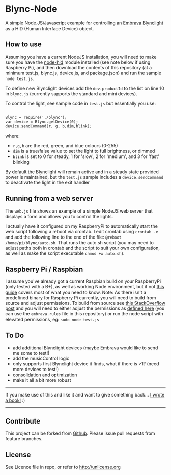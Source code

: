 # Blync-Node

A simple Node.JS/Javascript example for controlling an [Embrava Blynclight](https://embrava.com/) as a HID (Human Interface Device) object. 

How to use
----------
Assuming you have a current NodeJS installation, you will need to make sure you have the [node-hid](https://github.com/node-hid/node-hid) module installed (see note below if using Raspberry Pi), and then download the contents of this repository (at a minimum test.js, blync.js, device.js, and package.json) and run the sample <code>node test.js</code>.

To define new Blynclight devices add the <code>dev.productId</code> to the list on line 10 in <code>blync.js</code> (currently supports the standard and mini devices).

To control the light, see sample code in <code>test.js</code> but essentially you use:

<code>
Blync = require('./blync');
var device = Blync.getDevice(0);
device.sendCommand(r, g, b,dim,blink);
</code>

where:
* <code>r,g,b</code> are the red, green, and blue colours (0-255)
* <code>dim</code> is a true/false value to set the light to full brightness, or dimmed
* <code>blink</code> is set to 0 for steady, 1 for 'slow', 2 for 'medium', and 3 for 'fast' blinking

By default the Blynclight will remain active and in a steady state provided power is maintained, but the <code>test.js</code> sample includes a <code>device.sendCommand</code> to deactivate the light in the exit handler

Running from a web server
----------

The <code>web.js</code> file shows an example of a simple NodeJS web server that displays a form and allows you to control the lights.

I actually have it configured on my RaspberryPi to automatically start the web script following a reboot via crontab. I edit crontab using <code>crontab -e</code> and add the following line to the end of the file:
<code>@reboot /home/pi/blync/auto.sh</code>. That runs the auto.sh script (you may need to adjust paths both in crontab and the script to suit your own configuration, as well as make the script executable <code>chmod +x auto.sh</code>).

Raspberry Pi / Raspbian
----------
I assume you've already got a current Raspbian build on your RaspberryPi (only tested with a B+), as well as working Node environment, but if not [this guide](http://thisdavej.com/beginners-guide-to-installing-node-js-on-a-raspberry-pi/) covers most of what you need to know.
Note: As there isn't a predefined binary for Raspberry Pi currently, you will need to build from source and adjust permissions. To build from source see [this StackOverflow post](https://stackoverflow.com/a/23628625/1569675) and you will need to either adjust the permissions as [defined here](https://github.com/node-hid/node-hid#udev-device-permissions) (you can use the <code>embrava.rules</code> file in this repository) or run the node script with elevated permissions, eg: <code>sudo node test.js</code>

To Do
----------
* add additional Blynclight devices (maybe Embrava would like to send me some to test!)
* add the musicControl logic
* only supports first Blynclight device it finds, what if there is >1? (need more devices to test!)
* consolidation and optimization 
* make it all a bit more robust

----------
If you make use of this and like it and want to give something back... [I wrote a book!](http://amzn.to/1SHjbLI) :)

----------

Contribute
----------
This project can be forked from
[Github](https://github.com/Offbeatmammal/blync-node). Please issue pull
requests from feature branches.

License
-------
See Licence file in repo, or refer to http://unlicense.org
